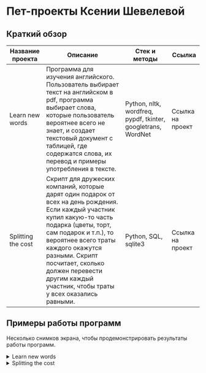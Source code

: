 # Пет-проекты Ксении Шевелевой

## Краткий обзор

| Название проекта  | Описание | Стек и методы | Ссылка |
| ------------- | ------------- | ------------- | ------------- |
| Learn new words | Программа для изучения английского. Пользователь выбирает текст на английском в pdf, программа выбирает слова, которые пользователь вероятнее всего не знает, и создает текстовый документ с таблицей, где содержатся слова, их перевод и примеры употребления в тексте.| Python, nltk, wordfreq, pypdf, tkinter, googletrans, WordNet | Ссылка на проект |
| Splitting the cost  | Скрипт для дружеских компаний, которые дарят один подарок от всех на день рождения. Если каждый участник купил какую-то часть подарка (цветы, торт, сам подарок и т.п.), то вероятнее всего траты каждого окажутся разными. Скрипт посчитает, сколько должен перевести другим каждый участник, чтобы траты у всех оказались равными.  | Python, SQL, sqlite3 | Ссылка на проект |


## Примеры работы программ

Несколько снимков экрана, чтобы продемонстрировать результаты работы программ.

<details>

<summary>Learn new words</summary>



</details>

<details>

<summary>Splitting the cost</summary>



</details>
